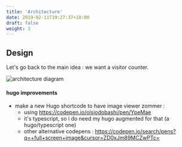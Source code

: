 ```yaml
---
title: 'Architecture'
date: 2019-02-11T19:27:37+10:00
draft: false
weight: 3
---
```


## Design

Let's go back to the main idea : we want a visitor counter.




![architecture diagram](/images/pokus/architecture/architecture-all.drawio.png)



#### hugo improvements

* make a new Hugo shortcode to have image viewer zommer :
  * using https://codepen.io/olsiodobashi/pen/YpeMae
  * it's typescript, so i do need my hugo augmented for that (a hugo/typescript one)
  * other alternative codepens : https://codepen.io/search/pens?q=+full+screen+image&cursor=ZD0xJm89MCZwPTc=
